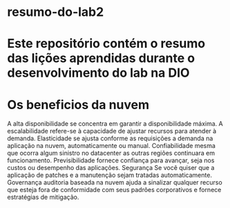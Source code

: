 # resumo-do-lab2
# Este repositório contém o resumo das lições aprendidas durante o desenvolvimento do lab na DIO

# Os beneficios da nuvem
A alta disponibilidade se concentra em garantir a disponibilidade máxima.
A escalabilidade refere-se à capacidade de ajustar recursos para atender à demanda.
Elasticidade se ajusta conforme as requisições a demanda na aplicação na nuvem, automaticamente ou manual.
Confiabilidade mesma que ocorra algum sinistro no datacenter as outras regiões continuara em funcionamento.
Previsibilidade fornece confiança para avançar, seja nos custos ou desempenho das aplicações.
Segurança Se você quiser que a aplicação de patches e a manutenção sejam tratadas automaticamente.
Governança auditoria baseada na nuvem ajuda a sinalizar qualquer recurso que esteja fora de conformidade com seus padrões corporativos e fornece estratégias de mitigação.
  
